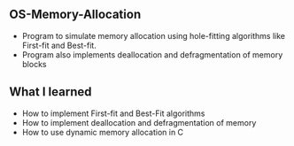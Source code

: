 ## OS-Memory-Allocation
  - Program to simulate memory allocation using hole-fitting algorithms like First-fit and Best-fit.
  - Program also implements deallocation and defragmentation of memory blocks
## What I learned
  - How to implement First-fit and Best-Fit algorithms
  - How to implement deallocation and defragmentation of memory
  - How to use dynamic memory allocation in C
